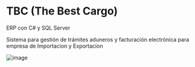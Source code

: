 # TBC (The Best Cargo)

ERP con C# y SQL Server

Sistema para gestión de trámites aduneros y facturación electrónica para empresa de Importacion y Exportacion


![image](https://user-images.githubusercontent.com/73967067/147766780-bbe76f23-71a7-4f8d-8681-d8ce277937cb.png)
